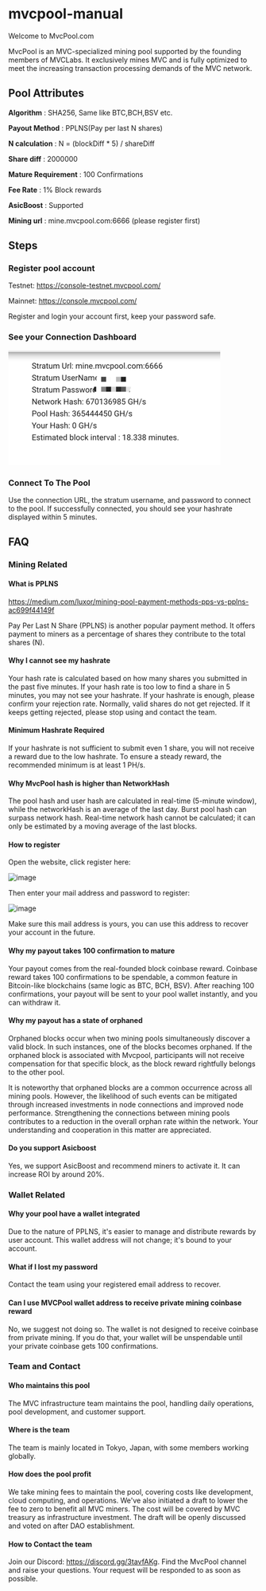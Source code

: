 # mvcpool-manual

Welcome to MvcPool.com

MvcPool is an MVC-specialized mining pool supported by the founding members of MVCLabs. It exclusively mines MVC and is fully optimized to meet the increasing transaction processing demands of the MVC network.

## Pool Attributes

**Algorithm** : SHA256, Same like BTC,BCH,BSV etc.

**Payout Method** : PPLNS(Pay per last N shares)

**N calculation** : N = (blockDiff * 5) / shareDiff

**Share diff** : 2000000

**Mature Requirement** : 100 Confirmations

**Fee Rate** : 1% Block rewards

**AsicBoost** : Supported

**Mining url** : mine.mvcpool.com:6666 (please register first)


## Steps

### Register pool account

Testnet:
https://console-testnet.mvcpool.com/

Mainnet:
https://console.mvcpool.com/

Register and login your account first, keep your password safe.

### See your Connection Dashboard

![img.png](img.png)

### Connect To The Pool

Use the connection URL, the stratum username, and password to connect to the pool. If successfully connected, you should see your hashrate displayed within 5 minutes.

## FAQ

### Mining Related

#### What is PPLNS

https://medium.com/luxor/mining-pool-payment-methods-pps-vs-pplns-ac699f44149f

Pay Per Last N Share (PPLNS) is another popular payment method. It offers payment to miners as a percentage of shares they contribute to the total shares (N).

#### Why I cannot see my hashrate

Your hash rate is calculated based on how many shares you submitted in the past five minutes. If your hash rate is too low to find a share in 5 minutes, you may not see your hashrate.
If your hashrate is enough, please confirm your rejection rate. Normally, valid shares do not get rejected. If it keeps getting rejected, please stop using and contact the team.

#### Minimum Hashrate Required

If your hashrate is not sufficient to submit even 1 share, you will not receive a reward due to the low hashrate. To ensure a steady reward, the recommended minimum is at least 1 PH/s.

#### Why MvcPool hash is higher than NetworkHash

The pool hash and user hash are calculated in real-time (5-minute window), while the networkHash is an average of the last day. Burst pool hash can surpass network hash.
Real-time network hash cannot be calculated; it can only be estimated by a moving average of the last blocks.

#### How to register
Open the website, click register here:

<img width="338" alt="image" src="https://github.com/mvc-labs/mvcpool-manual/assets/41569443/476bfd42-5741-462e-a9ad-ac7fa711e204">

Then enter your mail address and password to register:

<img width="414" alt="image" src="https://github.com/mvc-labs/mvcpool-manual/assets/41569443/5f84a1b3-3501-424b-bdaf-31af409f01b4">

Make sure this mail address is yours, you can use this address to recover your account in the future.


#### Why my payout takes 100 confirmation to mature

Your payout comes from the real-founded block coinbase reward. Coinbase reward takes 100 confirmations to be spendable, a common feature in Bitcoin-like blockchains (same logic as BTC, BCH, BSV). After reaching 100 confirmations, your payout will be sent to your pool wallet instantly, and you can withdraw it.

#### Why my payout has a state of orphaned

Orphaned blocks occur when two mining pools simultaneously discover a valid block. In such instances, one of the blocks becomes orphaned. If the orphaned block is associated with Mvcpool, participants will not receive compensation for that specific block, as the block reward rightfully belongs to the other pool.

It is noteworthy that orphaned blocks are a common occurrence across all mining pools. However, the likelihood of such events can be mitigated through increased investments in node connections and improved node performance. Strengthening the connections between mining pools contributes to a reduction in the overall orphan rate within the network. Your understanding and cooperation in this matter are appreciated.

#### Do you support Asicboost

Yes, we support AsicBoost and recommend miners to activate it. It can increase ROI by around 20%.

### Wallet Related

#### Why your pool have a wallet integrated

Due to the nature of PPLNS, it's easier to manage and distribute rewards by user account. This wallet address will not change; it's bound to your account.

#### What if I lost my password

Contact the team using your registered email address to recover.


#### Can I use MVCPool wallet address to receive private mining coinbase reward

No, we suggest not doing so. The wallet is not designed to receive coinbase from private mining. If you do that, your wallet will be unspendable until your private coinbase gets 100 confirmations.

### Team and Contact

#### Who maintains this pool

The MVC infrastructure team maintains the pool, handling daily operations, pool development, and customer support.

#### Where is the team

The team is mainly located in Tokyo, Japan, with some members working globally.

#### How does the pool profit

We take mining fees to maintain the pool, covering costs like development, cloud computing, and operations. We've also initiated a draft to lower the fee to zero to benefit all MVC miners. The cost will be covered by MVC treasury as infrastructure investment. The draft will be openly discussed and voted on after DAO establishment.

#### How to Contact the team

Join our Discord: https://discord.gg/3tavfAKg. 
Find the MvcPool channel and raise your questions. Your request will be responded to as soon as possible.
